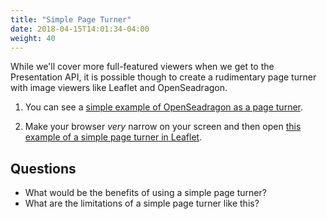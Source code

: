 ```yaml
---
title: "Simple Page Turner"
date: 2018-04-15T14:01:34-04:00
weight: 40
---
```


While we'll cover more full-featured viewers when we get to the Presentation API, it is possible though to create a rudimentary page turner with image viewers like Leaflet and OpenSeadragon.

1. You can see a [simple example of OpenSeadragon as a page turner](https://openseadragon.github.io/examples/tilesource-iiif/).

2. Make your browser _very_ narrow on your screen and then open [this example of a simple page turner in Leaflet](https://d.lib.ncsu.edu/collections/catalog/ua102_200-002-bx0009-003-175).
<!-- #backlog:660 once the NCSU Libraries example no longer uses Leaflet use a different example -->

## Questions

- What would be the benefits of using a simple page turner?
- What are the limitations of a simple page turner like this?

